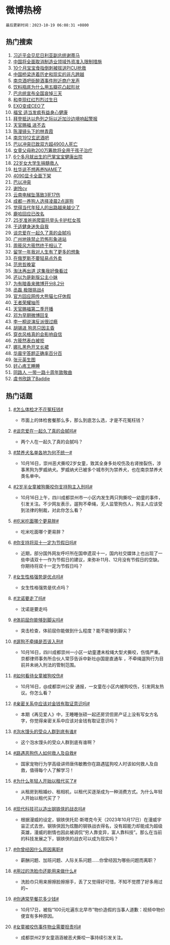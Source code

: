 # 微博热榜

`最后更新时间：2023-10-19 06:08:31 +0800`

## 热门搜索

1. [习近平会见尼日利亚副总统谢蒂马](https://m.weibo.cn/search?containerid=100103type%3D1%26t%3D10%26q%3D%23%E4%B9%A0%E8%BF%91%E5%B9%B3%E4%BC%9A%E8%A7%81%E5%B0%BC%E6%97%A5%E5%88%A9%E4%BA%9A%E5%89%AF%E6%80%BB%E7%BB%9F%E8%B0%A2%E8%92%82%E9%A9%AC%23&stream_entry_id=51&isnewpage=1&extparam=seat%3D1%26dgr%3D0%26stream_entry_id%3D51%26c_type%3D51%26q%3D%2523%25E4%25B9%25A0%25E8%25BF%2591%25E5%25B9%25B3%25E4%25BC%259A%25E8%25A7%2581%25E5%25B0%25BC%25E6%2597%25A5%25E5%2588%25A9%25E4%25BA%259A%25E5%2589%25AF%25E6%2580%25BB%25E7%25BB%259F%25E8%25B0%25A2%25E8%2592%2582%25E9%25A9%25AC%2523%26pos%3D0%26cate%3D10103%26filter_type%3Drealtimehot%26display_time%3D1697666910%26pre_seqid%3D1697666910359032679236)
1. [中国将全面取消制造业领域外资准入限制措施](https://m.weibo.cn/search?containerid=100103type%3D1%26t%3D10%26q%3D%23%E4%B8%AD%E5%9B%BD%E5%B0%86%E5%85%A8%E9%9D%A2%E5%8F%96%E6%B6%88%E5%88%B6%E9%80%A0%E4%B8%9A%E9%A2%86%E5%9F%9F%E5%A4%96%E8%B5%84%E5%87%86%E5%85%A5%E9%99%90%E5%88%B6%E6%8E%AA%E6%96%BD%23&stream_entry_id=31&isnewpage=1&extparam=seat%3D1%26filter_type%3Drealtimehot%26c_type%3D31%26stream_entry_id%3D31%26pos%3D0%26cate%3D5001%26lcate%3D5001%26realpos%3D1%26q%3D%2523%25E4%25B8%25AD%25E5%259B%25BD%25E5%25B0%2586%25E5%2585%25A8%25E9%259D%25A2%25E5%258F%2596%25E6%25B6%2588%25E5%2588%25B6%25E9%2580%25A0%25E4%25B8%259A%25E9%25A2%2586%25E5%259F%259F%25E5%25A4%2596%25E8%25B5%2584%25E5%2587%2586%25E5%2585%25A5%25E9%2599%2590%25E5%2588%25B6%25E6%258E%25AA%25E6%2596%25BD%2523%26flag%3D2%26dgr%3D0%26band_rank%3D1%26display_time%3D1697666910%26pre_seqid%3D1697666910359032679236)
1. [10个月宝宝食指倒刺被拔送PICU抢救](https://m.weibo.cn/search?containerid=100103type%3D1%26t%3D10%26q%3D%2310%E4%B8%AA%E6%9C%88%E5%AE%9D%E5%AE%9D%E9%A3%9F%E6%8C%87%E5%80%92%E5%88%BA%E8%A2%AB%E6%8B%94%E9%80%81PICU%E6%8A%A2%E6%95%91%23&stream_entry_id=31&isnewpage=1&extparam=seat%3D1%26filter_type%3Drealtimehot%26c_type%3D31%26stream_entry_id%3D31%26pos%3D1%26cate%3D5001%26lcate%3D5001%26realpos%3D2%26q%3D%252310%25E4%25B8%25AA%25E6%259C%2588%25E5%25AE%259D%25E5%25AE%259D%25E9%25A3%259F%25E6%258C%2587%25E5%2580%2592%25E5%2588%25BA%25E8%25A2%25AB%25E6%258B%2594%25E9%2580%2581PICU%25E6%258A%25A2%25E6%2595%2591%2523%26flag%3D1%26dgr%3D0%26band_rank%3D2%26display_time%3D1697666910%26pre_seqid%3D1697666910359032679236)
1. [中国桥梁连着历史和现实的非凡跨越](https://m.weibo.cn/search?containerid=100103type%3D1%26t%3D10%26q%3D%23%E4%B8%AD%E5%9B%BD%E6%A1%A5%E6%A2%81%E8%BF%9E%E7%9D%80%E5%8E%86%E5%8F%B2%E5%92%8C%E7%8E%B0%E5%AE%9E%E7%9A%84%E9%9D%9E%E5%87%A1%E8%B7%A8%E8%B6%8A%23&stream_entry_id=31&isnewpage=1&extparam=seat%3D1%26filter_type%3Drealtimehot%26c_type%3D31%26stream_entry_id%3D31%26pos%3D2%26cate%3D5001%26lcate%3D5001%26realpos%3D3%26q%3D%2523%25E4%25B8%25AD%25E5%259B%25BD%25E6%25A1%25A5%25E6%25A2%2581%25E8%25BF%259E%25E7%259D%2580%25E5%258E%2586%25E5%258F%25B2%25E5%2592%258C%25E7%258E%25B0%25E5%25AE%259E%25E7%259A%2584%25E9%259D%259E%25E5%2587%25A1%25E8%25B7%25A8%25E8%25B6%258A%2523%26flag%3D0%26dgr%3D0%26band_rank%3D3%26display_time%3D1697666910%26pre_seqid%3D1697666910359032679236)
1. [南京酒吧街醉酒事件附近商户发声](https://m.weibo.cn/search?containerid=100103type%3D1%26t%3D10%26q%3D%23%E5%8D%97%E4%BA%AC%E9%85%92%E5%90%A7%E8%A1%97%E9%86%89%E9%85%92%E4%BA%8B%E4%BB%B6%E9%99%84%E8%BF%91%E5%95%86%E6%88%B7%E5%8F%91%E5%A3%B0%23&stream_entry_id=31&isnewpage=1&extparam=seat%3D1%26filter_type%3Drealtimehot%26c_type%3D31%26stream_entry_id%3D31%26pos%3D3%26cate%3D5001%26lcate%3D5001%26realpos%3D4%26q%3D%2523%25E5%258D%2597%25E4%25BA%25AC%25E9%2585%2592%25E5%2590%25A7%25E8%25A1%2597%25E9%2586%2589%25E9%2585%2592%25E4%25BA%258B%25E4%25BB%25B6%25E9%2599%2584%25E8%25BF%2591%25E5%2595%2586%25E6%2588%25B7%25E5%258F%2591%25E5%25A3%25B0%2523%26flag%3D2%26dgr%3D0%26band_rank%3D4%26display_time%3D1697666910%26pre_seqid%3D1697666910359032679236)
1. [饮料瓶底为什么用五瓣花凸起形状](https://m.weibo.cn/search?containerid=100103type%3D1%26t%3D10%26q%3D%E9%A5%AE%E6%96%99%E7%93%B6%E5%BA%95%E4%B8%BA%E4%BB%80%E4%B9%88%E7%94%A8%E4%BA%94%E7%93%A3%E8%8A%B1%E5%87%B8%E8%B5%B7%E5%BD%A2%E7%8A%B6&stream_entry_id=31&isnewpage=1&extparam=seat%3D1%26filter_type%3Drealtimehot%26c_type%3D31%26stream_entry_id%3D31%26pos%3D4%26cate%3D5001%26lcate%3D5001%26realpos%3D5%26q%3D%25E9%25A5%25AE%25E6%2596%2599%25E7%2593%25B6%25E5%25BA%2595%25E4%25B8%25BA%25E4%25BB%2580%25E4%25B9%2588%25E7%2594%25A8%25E4%25BA%2594%25E7%2593%25A3%25E8%258A%25B1%25E5%2587%25B8%25E8%25B5%25B7%25E5%25BD%25A2%25E7%258A%25B6%26flag%3D0%26dgr%3D0%26band_rank%3D5%26display_time%3D1697666910%26pre_seqid%3D1697666910359032679236)
1. [巴总统宣布全国哀悼三天](https://m.weibo.cn/search?containerid=100103type%3D1%26t%3D10%26q%3D%23%E5%B7%B4%E6%80%BB%E7%BB%9F%E5%AE%A3%E5%B8%83%E5%85%A8%E5%9B%BD%E5%93%80%E6%82%BC%E4%B8%89%E5%A4%A9%23&stream_entry_id=31&isnewpage=1&extparam=seat%3D1%26filter_type%3Drealtimehot%26c_type%3D31%26stream_entry_id%3D31%26pos%3D5%26cate%3D5001%26lcate%3D5001%26realpos%3D6%26q%3D%2523%25E5%25B7%25B4%25E6%2580%25BB%25E7%25BB%259F%25E5%25AE%25A3%25E5%25B8%2583%25E5%2585%25A8%25E5%259B%25BD%25E5%2593%2580%25E6%2582%25BC%25E4%25B8%2589%25E5%25A4%25A9%2523%26flag%3D2%26dgr%3D0%26band_rank%3D6%26display_time%3D1697666910%26pre_seqid%3D1697666910359032679236)
1. [和李现红红烈烈过生日](https://m.weibo.cn/search?containerid=100103type%3D1%26t%3D10%26q%3D%23%E5%92%8C%E6%9D%8E%E7%8E%B0%E7%BA%A2%E7%BA%A2%E7%83%88%E7%83%88%E8%BF%87%E7%94%9F%E6%97%A5%23&stream_entry_id=31&isnewpage=1&extparam=seat%3D1%26band_rank%3D7%26c_type%3D31%26is_ad_pos%3D1%26filter_type%3Drealtimehot%26pos%3D6%26lcate%3D5001%26adid%3D208217%26topic_ad%3D1%26q%3D%2523%25E5%2592%258C%25E6%259D%258E%25E7%258E%25B0%25E7%25BA%25A2%25E7%25BA%25A2%25E7%2583%2588%25E7%2583%2588%25E8%25BF%2587%25E7%2594%259F%25E6%2597%25A5%2523%26cate%3D5001%26dgr%3D0%26stream_entry_id%3D31%26display_time%3D1697666910%26pre_seqid%3D1697666910359032679236)
1. [EXO变成CEO了](https://m.weibo.cn/search?containerid=100103type%3D1%26t%3D10%26q%3D%23EXO%E5%8F%98%E6%88%90CEO%E4%BA%86%23&stream_entry_id=31&isnewpage=1&extparam=seat%3D1%26filter_type%3Drealtimehot%26c_type%3D31%26stream_entry_id%3D31%26pos%3D7%26cate%3D5001%26lcate%3D5001%26realpos%3D7%26q%3D%2523EXO%25E5%258F%2598%25E6%2588%2590CEO%25E4%25BA%2586%2523%26flag%3D0%26dgr%3D0%26band_rank%3D7%26display_time%3D1697666910%26pre_seqid%3D1697666910359032679236)
1. [福宝 适当发疯有益身心健康](https://m.weibo.cn/search?containerid=100103type%3D1%26t%3D10%26q%3D%E7%A6%8F%E5%AE%9D+%E9%80%82%E5%BD%93%E5%8F%91%E7%96%AF%E6%9C%89%E7%9B%8A%E8%BA%AB%E5%BF%83%E5%81%A5%E5%BA%B7&stream_entry_id=31&isnewpage=1&extparam=seat%3D1%26filter_type%3Drealtimehot%26c_type%3D31%26stream_entry_id%3D31%26pos%3D8%26cate%3D5001%26lcate%3D5001%26realpos%3D8%26q%3D%25E7%25A6%258F%25E5%25AE%259D%2520%25E9%2580%2582%25E5%25BD%2593%25E5%258F%2591%25E7%2596%25AF%25E6%259C%2589%25E7%259B%258A%25E8%25BA%25AB%25E5%25BF%2583%25E5%2581%25A5%25E5%25BA%25B7%26flag%3D0%26dgr%3D0%26band_rank%3D8%26display_time%3D1697666910%26pre_seqid%3D1697666910359032679236)
1. [拜登抵达以色列之际以近加沙边境响起警报](https://m.weibo.cn/search?containerid=100103type%3D1%26t%3D10%26q%3D%23%E6%8B%9C%E7%99%BB%E6%8A%B5%E8%BE%BE%E4%BB%A5%E8%89%B2%E5%88%97%E4%B9%8B%E9%99%85%E4%BB%A5%E8%BF%91%E5%8A%A0%E6%B2%99%E8%BE%B9%E5%A2%83%E5%93%8D%E8%B5%B7%E8%AD%A6%E6%8A%A5%23&stream_entry_id=31&isnewpage=1&extparam=seat%3D1%26filter_type%3Drealtimehot%26c_type%3D31%26stream_entry_id%3D31%26pos%3D9%26cate%3D5001%26lcate%3D5001%26realpos%3D9%26q%3D%2523%25E6%258B%259C%25E7%2599%25BB%25E6%258A%25B5%25E8%25BE%25BE%25E4%25BB%25A5%25E8%2589%25B2%25E5%2588%2597%25E4%25B9%258B%25E9%2599%2585%25E4%25BB%25A5%25E8%25BF%2591%25E5%258A%25A0%25E6%25B2%2599%25E8%25BE%25B9%25E5%25A2%2583%25E5%2593%258D%25E8%25B5%25B7%25E8%25AD%25A6%25E6%258A%25A5%2523%26flag%3D0%26dgr%3D0%26band_rank%3D9%26display_time%3D1697666910%26pre_seqid%3D1697666910359032679236)
1. [天官赐福 进不去](https://m.weibo.cn/search?containerid=100103type%3D1%26t%3D10%26q%3D%E5%A4%A9%E5%AE%98%E8%B5%90%E7%A6%8F+%E8%BF%9B%E4%B8%8D%E5%8E%BB&stream_entry_id=31&isnewpage=1&extparam=seat%3D1%26filter_type%3Drealtimehot%26c_type%3D31%26stream_entry_id%3D31%26pos%3D10%26cate%3D5001%26lcate%3D5001%26realpos%3D10%26q%3D%25E5%25A4%25A9%25E5%25AE%2598%25E8%25B5%2590%25E7%25A6%258F%2520%25E8%25BF%259B%25E4%25B8%258D%25E5%258E%25BB%26flag%3D0%26dgr%3D0%26band_rank%3D10%26display_time%3D1697666910%26pre_seqid%3D1697666910359032679236)
1. [陈漫镜头下的林青霞](https://m.weibo.cn/search?containerid=100103type%3D1%26t%3D10%26q%3D%23%E9%99%88%E6%BC%AB%E9%95%9C%E5%A4%B4%E4%B8%8B%E7%9A%84%E6%9E%97%E9%9D%92%E9%9C%9E%23&stream_entry_id=31&isnewpage=1&extparam=seat%3D1%26filter_type%3Drealtimehot%26c_type%3D31%26stream_entry_id%3D31%26pos%3D11%26cate%3D5001%26lcate%3D5001%26realpos%3D11%26q%3D%2523%25E9%2599%2588%25E6%25BC%25AB%25E9%2595%259C%25E5%25A4%25B4%25E4%25B8%258B%25E7%259A%2584%25E6%259E%2597%25E9%259D%2592%25E9%259C%259E%2523%26flag%3D2%26dgr%3D0%26band_rank%3D11%26display_time%3D1697666910%26pre_seqid%3D1697666910359032679236)
1. [南京1912玄武酒吧](https://m.weibo.cn/search?containerid=100103type%3D1%26t%3D10%26q%3D%23%E5%8D%97%E4%BA%AC1912%E7%8E%84%E6%AD%A6%E9%85%92%E5%90%A7%23&stream_entry_id=31&isnewpage=1&extparam=seat%3D1%26filter_type%3Drealtimehot%26c_type%3D31%26stream_entry_id%3D31%26pos%3D12%26cate%3D5001%26lcate%3D5001%26realpos%3D12%26q%3D%2523%25E5%258D%2597%25E4%25BA%25AC1912%25E7%258E%2584%25E6%25AD%25A6%25E9%2585%2592%25E5%2590%25A7%2523%26flag%3D0%26dgr%3D0%26band_rank%3D12%26display_time%3D1697666910%26pre_seqid%3D1697666910359032679236)
1. [巴以冲突已致双方超4900人死亡](https://m.weibo.cn/search?containerid=100103type%3D1%26t%3D10%26q%3D%23%E5%B7%B4%E4%BB%A5%E5%86%B2%E7%AA%81%E5%B7%B2%E8%87%B4%E5%8F%8C%E6%96%B9%E8%B6%854900%E4%BA%BA%E6%AD%BB%E4%BA%A1%23&stream_entry_id=31&isnewpage=1&extparam=seat%3D1%26filter_type%3Drealtimehot%26c_type%3D31%26stream_entry_id%3D31%26pos%3D13%26cate%3D5001%26lcate%3D5001%26realpos%3D13%26q%3D%2523%25E5%25B7%25B4%25E4%25BB%25A5%25E5%2586%25B2%25E7%25AA%2581%25E5%25B7%25B2%25E8%2587%25B4%25E5%258F%258C%25E6%2596%25B9%25E8%25B6%25854900%25E4%25BA%25BA%25E6%25AD%25BB%25E4%25BA%25A1%2523%26flag%3D0%26dgr%3D0%26band_rank%3D13%26display_time%3D1697666910%26pre_seqid%3D1697666910359032679236)
1. [女童父母称200万筹款将全用于孩子治疗](https://m.weibo.cn/search?containerid=100103type%3D1%26t%3D10%26q%3D%23%E5%A5%B3%E7%AB%A5%E7%88%B6%E6%AF%8D%E7%A7%B0200%E4%B8%87%E7%AD%B9%E6%AC%BE%E5%B0%86%E5%85%A8%E7%94%A8%E4%BA%8E%E5%AD%A9%E5%AD%90%E6%B2%BB%E7%96%97%23&stream_entry_id=31&isnewpage=1&extparam=seat%3D1%26filter_type%3Drealtimehot%26c_type%3D31%26stream_entry_id%3D31%26pos%3D14%26cate%3D5001%26lcate%3D5001%26realpos%3D14%26q%3D%2523%25E5%25A5%25B3%25E7%25AB%25A5%25E7%2588%25B6%25E6%25AF%258D%25E7%25A7%25B0200%25E4%25B8%2587%25E7%25AD%25B9%25E6%25AC%25BE%25E5%25B0%2586%25E5%2585%25A8%25E7%2594%25A8%25E4%25BA%258E%25E5%25AD%25A9%25E5%25AD%2590%25E6%25B2%25BB%25E7%2596%2597%2523%26flag%3D0%26dgr%3D0%26band_rank%3D14%26display_time%3D1697666910%26pre_seqid%3D1697666910359032679236)
1. [6个多月就出生的巴掌宝宝健康出院](https://m.weibo.cn/search?containerid=100103type%3D1%26t%3D10%26q%3D%236%E4%B8%AA%E5%A4%9A%E6%9C%88%E5%B0%B1%E5%87%BA%E7%94%9F%E7%9A%84%E5%B7%B4%E6%8E%8C%E5%AE%9D%E5%AE%9D%E5%81%A5%E5%BA%B7%E5%87%BA%E9%99%A2%23&stream_entry_id=31&isnewpage=1&extparam=seat%3D1%26filter_type%3Drealtimehot%26c_type%3D31%26stream_entry_id%3D31%26pos%3D15%26cate%3D5001%26lcate%3D5001%26realpos%3D15%26q%3D%25236%25E4%25B8%25AA%25E5%25A4%259A%25E6%259C%2588%25E5%25B0%25B1%25E5%2587%25BA%25E7%2594%259F%25E7%259A%2584%25E5%25B7%25B4%25E6%258E%258C%25E5%25AE%259D%25E5%25AE%259D%25E5%2581%25A5%25E5%25BA%25B7%25E5%2587%25BA%25E9%2599%25A2%2523%26flag%3D32768%26dgr%3D0%26band_rank%3D15%26display_time%3D1697666910%26pre_seqid%3D1697666910359032679236)
1. [22岁女大学生捐髓救人](https://m.weibo.cn/search?containerid=100103type%3D1%26t%3D10%26q%3D%2322%E5%B2%81%E5%A5%B3%E5%A4%A7%E5%AD%A6%E7%94%9F%E6%8D%90%E9%AB%93%E6%95%91%E4%BA%BA%23&stream_entry_id=31&isnewpage=1&extparam=seat%3D1%26filter_type%3Drealtimehot%26c_type%3D31%26stream_entry_id%3D31%26pos%3D16%26cate%3D5001%26lcate%3D5001%26realpos%3D16%26q%3D%252322%25E5%25B2%2581%25E5%25A5%25B3%25E5%25A4%25A7%25E5%25AD%25A6%25E7%2594%259F%25E6%258D%2590%25E9%25AB%2593%25E6%2595%2591%25E4%25BA%25BA%2523%26flag%3D32768%26dgr%3D0%26band_rank%3D16%26display_time%3D1697666910%26pre_seqid%3D1697666910359032679236)
1. [杜华说不想再养NAME了](https://m.weibo.cn/search?containerid=100103type%3D1%26t%3D10%26q%3D%23%E6%9D%9C%E5%8D%8E%E8%AF%B4%E4%B8%8D%E6%83%B3%E5%86%8D%E5%85%BBNAME%E4%BA%86%23&stream_entry_id=31&isnewpage=1&extparam=seat%3D1%26filter_type%3Drealtimehot%26c_type%3D31%26stream_entry_id%3D31%26pos%3D17%26cate%3D5001%26lcate%3D5001%26realpos%3D17%26q%3D%2523%25E6%259D%259C%25E5%258D%258E%25E8%25AF%25B4%25E4%25B8%258D%25E6%2583%25B3%25E5%2586%258D%25E5%2585%25BBNAME%25E4%25BA%2586%2523%26flag%3D0%26dgr%3D0%26band_rank%3D17%26display_time%3D1697666910%26pre_seqid%3D1697666910359032679236)
1. [4090显卡全面下架](https://m.weibo.cn/search?containerid=100103type%3D1%26t%3D10%26q%3D%234090%E6%98%BE%E5%8D%A1%E5%85%A8%E9%9D%A2%E4%B8%8B%E6%9E%B6%23&stream_entry_id=31&isnewpage=1&extparam=seat%3D1%26filter_type%3Drealtimehot%26c_type%3D31%26stream_entry_id%3D31%26pos%3D18%26cate%3D5001%26lcate%3D5001%26realpos%3D18%26q%3D%25234090%25E6%2598%25BE%25E5%258D%25A1%25E5%2585%25A8%25E9%259D%25A2%25E4%25B8%258B%25E6%259E%25B6%2523%26flag%3D0%26dgr%3D0%26band_rank%3D18%26display_time%3D1697666910%26pre_seqid%3D1697666910359032679236)
1. [巴以冲突](https://m.weibo.cn/search?containerid=100103type%3D1%26t%3D10%26q%3D%23%E5%B7%B4%E4%BB%A5%E5%86%B2%E7%AA%81%23&stream_entry_id=31&isnewpage=1&extparam=seat%3D1%26filter_type%3Drealtimehot%26c_type%3D31%26stream_entry_id%3D31%26pos%3D19%26cate%3D5001%26lcate%3D5001%26realpos%3D19%26q%3D%2523%25E5%25B7%25B4%25E4%25BB%25A5%25E5%2586%25B2%25E7%25AA%2581%2523%26flag%3D0%26dgr%3D0%26band_rank%3D19%26display_time%3D1697666910%26pre_seqid%3D1697666910359032679236)
1. [谢怜cv](https://m.weibo.cn/search?containerid=100103type%3D1%26t%3D10%26q%3D%E8%B0%A2%E6%80%9Ccv&stream_entry_id=31&isnewpage=1&extparam=seat%3D1%26filter_type%3Drealtimehot%26c_type%3D31%26stream_entry_id%3D31%26pos%3D20%26cate%3D5001%26lcate%3D5001%26realpos%3D20%26q%3D%25E8%25B0%25A2%25E6%2580%259Ccv%26flag%3D0%26dgr%3D0%26band_rank%3D20%26display_time%3D1697666910%26pre_seqid%3D1697666910359032679236)
1. [云南电梯坠落致3死17伤](https://m.weibo.cn/search?containerid=100103type%3D1%26t%3D10%26q%3D%23%E4%BA%91%E5%8D%97%E7%94%B5%E6%A2%AF%E5%9D%A0%E8%90%BD%E8%87%B43%E6%AD%BB17%E4%BC%A4%23&stream_entry_id=31&isnewpage=1&extparam=seat%3D1%26filter_type%3Drealtimehot%26c_type%3D31%26stream_entry_id%3D31%26pos%3D21%26cate%3D5001%26lcate%3D5001%26realpos%3D21%26q%3D%2523%25E4%25BA%2591%25E5%258D%2597%25E7%2594%25B5%25E6%25A2%25AF%25E5%259D%25A0%25E8%2590%25BD%25E8%2587%25B43%25E6%25AD%25BB17%25E4%25BC%25A4%2523%26flag%3D2%26dgr%3D0%26band_rank%3D21%26display_time%3D1697666910%26pre_seqid%3D1697666910359032679236)
1. [成都一养狗人选择凌晨2点遛狗](https://m.weibo.cn/search?containerid=100103type%3D1%26t%3D10%26q%3D%23%E6%88%90%E9%83%BD%E4%B8%80%E5%85%BB%E7%8B%97%E4%BA%BA%E9%80%89%E6%8B%A9%E5%87%8C%E6%99%A82%E7%82%B9%E9%81%9B%E7%8B%97%23&stream_entry_id=31&isnewpage=1&extparam=seat%3D1%26filter_type%3Drealtimehot%26c_type%3D31%26stream_entry_id%3D31%26pos%3D22%26cate%3D5001%26lcate%3D5001%26realpos%3D22%26q%3D%2523%25E6%2588%2590%25E9%2583%25BD%25E4%25B8%2580%25E5%2585%25BB%25E7%258B%2597%25E4%25BA%25BA%25E9%2580%2589%25E6%258B%25A9%25E5%2587%258C%25E6%2599%25A82%25E7%2582%25B9%25E9%2581%259B%25E7%258B%2597%2523%26flag%3D0%26dgr%3D0%26band_rank%3D22%26display_time%3D1697666910%26pre_seqid%3D1697666910359032679236)
1. [觉得当代年轻人的出路越来越少了](https://m.weibo.cn/search?containerid=100103type%3D1%26t%3D10%26q%3D%E8%A7%89%E5%BE%97%E5%BD%93%E4%BB%A3%E5%B9%B4%E8%BD%BB%E4%BA%BA%E7%9A%84%E5%87%BA%E8%B7%AF%E8%B6%8A%E6%9D%A5%E8%B6%8A%E5%B0%91%E4%BA%86&stream_entry_id=31&isnewpage=1&extparam=seat%3D1%26filter_type%3Drealtimehot%26c_type%3D31%26stream_entry_id%3D31%26pos%3D23%26cate%3D5001%26lcate%3D5001%26realpos%3D23%26q%3D%25E8%25A7%2589%25E5%25BE%2597%25E5%25BD%2593%25E4%25BB%25A3%25E5%25B9%25B4%25E8%25BD%25BB%25E4%25BA%25BA%25E7%259A%2584%25E5%2587%25BA%25E8%25B7%25AF%25E8%25B6%258A%25E6%259D%25A5%25E8%25B6%258A%25E5%25B0%2591%25E4%25BA%2586%26flag%3D0%26dgr%3D0%26band_rank%3D23%26display_time%3D1697666910%26pre_seqid%3D1697666910359032679236)
1. [鹿哈回应已改名](https://m.weibo.cn/search?containerid=100103type%3D1%26t%3D10%26q%3D%23%E9%B9%BF%E5%93%88%E5%9B%9E%E5%BA%94%E5%B7%B2%E6%94%B9%E5%90%8D%23&stream_entry_id=31&isnewpage=1&extparam=seat%3D1%26filter_type%3Drealtimehot%26c_type%3D31%26stream_entry_id%3D31%26pos%3D24%26cate%3D5001%26lcate%3D5001%26realpos%3D24%26q%3D%2523%25E9%25B9%25BF%25E5%2593%2588%25E5%259B%259E%25E5%25BA%2594%25E5%25B7%25B2%25E6%2594%25B9%25E5%2590%258D%2523%26flag%3D0%26dgr%3D0%26band_rank%3D24%26display_time%3D1697666910%26pre_seqid%3D1697666910359032679236)
1. [25岁准爸爸爬窗托举头卡护栏女孩](https://m.weibo.cn/search?containerid=100103type%3D1%26t%3D10%26q%3D%2325%E5%B2%81%E5%87%86%E7%88%B8%E7%88%B8%E7%88%AC%E7%AA%97%E6%89%98%E4%B8%BE%E5%A4%B4%E5%8D%A1%E6%8A%A4%E6%A0%8F%E5%A5%B3%E5%AD%A9%23&stream_entry_id=31&isnewpage=1&extparam=seat%3D1%26filter_type%3Drealtimehot%26c_type%3D31%26stream_entry_id%3D31%26pos%3D25%26cate%3D5001%26lcate%3D5001%26realpos%3D25%26q%3D%252325%25E5%25B2%2581%25E5%2587%2586%25E7%2588%25B8%25E7%2588%25B8%25E7%2588%25AC%25E7%25AA%2597%25E6%2589%2598%25E4%25B8%25BE%25E5%25A4%25B4%25E5%258D%25A1%25E6%258A%25A4%25E6%25A0%258F%25E5%25A5%25B3%25E5%25AD%25A9%2523%26flag%3D32768%26dgr%3D0%26band_rank%3D25%26display_time%3D1697666910%26pre_seqid%3D1697666910359032679236)
1. [于适健身迷失自我](https://m.weibo.cn/search?containerid=100103type%3D1%26t%3D10%26q%3D%E4%BA%8E%E9%80%82%E5%81%A5%E8%BA%AB%E8%BF%B7%E5%A4%B1%E8%87%AA%E6%88%91&stream_entry_id=31&isnewpage=1&extparam=seat%3D1%26filter_type%3Drealtimehot%26c_type%3D31%26stream_entry_id%3D31%26pos%3D26%26cate%3D5001%26lcate%3D5001%26realpos%3D26%26q%3D%25E4%25BA%258E%25E9%2580%2582%25E5%2581%25A5%25E8%25BA%25AB%25E8%25BF%25B7%25E5%25A4%25B1%25E8%2587%25AA%25E6%2588%2591%26flag%3D0%26dgr%3D0%26band_rank%3D26%26display_time%3D1697666910%26pre_seqid%3D1697666910359032679236)
1. [谈恋爱在一起久了真的会腻吗](https://m.weibo.cn/search?containerid=100103type%3D1%26t%3D10%26q%3D%23%E8%B0%88%E6%81%8B%E7%88%B1%E5%9C%A8%E4%B8%80%E8%B5%B7%E4%B9%85%E4%BA%86%E7%9C%9F%E7%9A%84%E4%BC%9A%E8%85%BB%E5%90%97%23&stream_entry_id=31&isnewpage=1&extparam=seat%3D1%26filter_type%3Drealtimehot%26c_type%3D31%26stream_entry_id%3D31%26pos%3D27%26cate%3D5001%26lcate%3D5001%26realpos%3D27%26q%3D%2523%25E8%25B0%2588%25E6%2581%258B%25E7%2588%25B1%25E5%259C%25A8%25E4%25B8%2580%25E8%25B5%25B7%25E4%25B9%2585%25E4%25BA%2586%25E7%259C%259F%25E7%259A%2584%25E4%25BC%259A%25E8%2585%25BB%25E5%2590%2597%2523%26flag%3D0%26dgr%3D0%26band_rank%3D27%26display_time%3D1697666910%26pre_seqid%3D1697666910359032679236)
1. [广州地铁禁止恐怖形象进站](https://m.weibo.cn/search?containerid=100103type%3D1%26t%3D10%26q%3D%23%E5%B9%BF%E5%B7%9E%E5%9C%B0%E9%93%81%E7%A6%81%E6%AD%A2%E6%81%90%E6%80%96%E5%BD%A2%E8%B1%A1%E8%BF%9B%E7%AB%99%23&stream_entry_id=31&isnewpage=1&extparam=seat%3D1%26filter_type%3Drealtimehot%26c_type%3D31%26stream_entry_id%3D31%26pos%3D28%26cate%3D5001%26lcate%3D5001%26realpos%3D28%26q%3D%2523%25E5%25B9%25BF%25E5%25B7%259E%25E5%259C%25B0%25E9%2593%2581%25E7%25A6%2581%25E6%25AD%25A2%25E6%2581%2590%25E6%2580%2596%25E5%25BD%25A2%25E8%25B1%25A1%25E8%25BF%259B%25E7%25AB%2599%2523%26flag%3D0%26dgr%3D0%26band_rank%3D28%26display_time%3D1697666910%26pre_seqid%3D1697666910359032679236)
1. [周筱风方筱然终于相认了](https://m.weibo.cn/search?containerid=100103type%3D1%26t%3D10%26q%3D%23%E5%91%A8%E7%AD%B1%E9%A3%8E%E6%96%B9%E7%AD%B1%E7%84%B6%E7%BB%88%E4%BA%8E%E7%9B%B8%E8%AE%A4%E4%BA%86%23&stream_entry_id=31&isnewpage=1&extparam=seat%3D1%26filter_type%3Drealtimehot%26c_type%3D31%26stream_entry_id%3D31%26pos%3D29%26cate%3D5001%26lcate%3D5001%26realpos%3D29%26q%3D%2523%25E5%2591%25A8%25E7%25AD%25B1%25E9%25A3%258E%25E6%2596%25B9%25E7%25AD%25B1%25E7%2584%25B6%25E7%25BB%2588%25E4%25BA%258E%25E7%259B%25B8%25E8%25AE%25A4%25E4%25BA%2586%2523%26flag%3D0%26dgr%3D0%26band_rank%3D29%26display_time%3D1697666910%26pre_seqid%3D1697666910359032679236)
1. [留学一年我对人生有了更多的想象](https://m.weibo.cn/search?containerid=100103type%3D1%26t%3D10%26q%3D%E7%95%99%E5%AD%A6%E4%B8%80%E5%B9%B4%E6%88%91%E5%AF%B9%E4%BA%BA%E7%94%9F%E6%9C%89%E4%BA%86%E6%9B%B4%E5%A4%9A%E7%9A%84%E6%83%B3%E8%B1%A1&stream_entry_id=31&isnewpage=1&extparam=seat%3D1%26filter_type%3Drealtimehot%26c_type%3D31%26stream_entry_id%3D31%26pos%3D30%26cate%3D5001%26lcate%3D5001%26realpos%3D30%26q%3D%25E7%2595%2599%25E5%25AD%25A6%25E4%25B8%2580%25E5%25B9%25B4%25E6%2588%2591%25E5%25AF%25B9%25E4%25BA%25BA%25E7%2594%259F%25E6%259C%2589%25E4%25BA%2586%25E6%259B%25B4%25E5%25A4%259A%25E7%259A%2584%25E6%2583%25B3%25E8%25B1%25A1%26flag%3D0%26dgr%3D0%26band_rank%3D30%26display_time%3D1697666910%26pre_seqid%3D1697666910359032679236)
1. [在俄罗斯不要轻易点外卖](https://m.weibo.cn/search?containerid=100103type%3D1%26t%3D10%26q%3D%23%E5%9C%A8%E4%BF%84%E7%BD%97%E6%96%AF%E4%B8%8D%E8%A6%81%E8%BD%BB%E6%98%93%E7%82%B9%E5%A4%96%E5%8D%96%23&stream_entry_id=31&isnewpage=1&extparam=seat%3D1%26filter_type%3Drealtimehot%26c_type%3D31%26stream_entry_id%3D31%26pos%3D31%26cate%3D5001%26lcate%3D5001%26realpos%3D31%26q%3D%2523%25E5%259C%25A8%25E4%25BF%2584%25E7%25BD%2597%25E6%2596%25AF%25E4%25B8%258D%25E8%25A6%2581%25E8%25BD%25BB%25E6%2598%2593%25E7%2582%25B9%25E5%25A4%2596%25E5%258D%2596%2523%26flag%3D0%26dgr%3D0%26band_rank%3D31%26display_time%3D1697666910%26pre_seqid%3D1697666910359032679236)
1. [范思哲晚宴](https://m.weibo.cn/search?containerid=100103type%3D1%26t%3D10%26q%3D%E8%8C%83%E6%80%9D%E5%93%B2%E6%99%9A%E5%AE%B4&stream_entry_id=31&isnewpage=1&extparam=seat%3D1%26filter_type%3Drealtimehot%26c_type%3D31%26stream_entry_id%3D31%26pos%3D32%26cate%3D5001%26lcate%3D5001%26realpos%3D32%26q%3D%25E8%258C%2583%25E6%2580%259D%25E5%2593%25B2%25E6%2599%259A%25E5%25AE%25B4%26flag%3D0%26dgr%3D0%26band_rank%3D32%26display_time%3D1697666910%26pre_seqid%3D1697666910359032679236)
1. [淘汰再出道 这集我好像看过](https://m.weibo.cn/search?containerid=100103type%3D1%26t%3D10%26q%3D%E6%B7%98%E6%B1%B0%E5%86%8D%E5%87%BA%E9%81%93+%E8%BF%99%E9%9B%86%E6%88%91%E5%A5%BD%E5%83%8F%E7%9C%8B%E8%BF%87&stream_entry_id=31&isnewpage=1&extparam=seat%3D1%26filter_type%3Drealtimehot%26c_type%3D31%26stream_entry_id%3D31%26pos%3D33%26cate%3D5001%26lcate%3D5001%26realpos%3D33%26q%3D%25E6%25B7%2598%25E6%25B1%25B0%25E5%2586%258D%25E5%2587%25BA%25E9%2581%2593%2520%25E8%25BF%2599%25E9%259B%2586%25E6%2588%2591%25E5%25A5%25BD%25E5%2583%258F%25E7%259C%258B%25E8%25BF%2587%26flag%3D1%26dgr%3D0%26band_rank%3D33%26display_time%3D1697666910%26pre_seqid%3D1697666910359032679236)
1. [还以为是新版公主小妹](https://m.weibo.cn/search?containerid=100103type%3D1%26t%3D10%26q%3D%E8%BF%98%E4%BB%A5%E4%B8%BA%E6%98%AF%E6%96%B0%E7%89%88%E5%85%AC%E4%B8%BB%E5%B0%8F%E5%A6%B9&stream_entry_id=31&isnewpage=1&extparam=seat%3D1%26filter_type%3Drealtimehot%26c_type%3D31%26stream_entry_id%3D31%26pos%3D34%26cate%3D5001%26lcate%3D5001%26realpos%3D34%26q%3D%25E8%25BF%2598%25E4%25BB%25A5%25E4%25B8%25BA%25E6%2598%25AF%25E6%2596%25B0%25E7%2589%2588%25E5%2585%25AC%25E4%25B8%25BB%25E5%25B0%258F%25E5%25A6%25B9%26flag%3D0%26dgr%3D0%26band_rank%3D34%26display_time%3D1697666910%26pre_seqid%3D1697666910359032679236)
1. [为有暗香来微博开分8.2分](https://m.weibo.cn/search?containerid=100103type%3D1%26t%3D10%26q%3D%23%E4%B8%BA%E6%9C%89%E6%9A%97%E9%A6%99%E6%9D%A5%E5%BE%AE%E5%8D%9A%E5%BC%80%E5%88%868.2%E5%88%86%23&stream_entry_id=31&isnewpage=1&extparam=seat%3D1%26filter_type%3Drealtimehot%26c_type%3D31%26stream_entry_id%3D31%26pos%3D35%26cate%3D5001%26lcate%3D5001%26realpos%3D35%26q%3D%2523%25E4%25B8%25BA%25E6%259C%2589%25E6%259A%2597%25E9%25A6%2599%25E6%259D%25A5%25E5%25BE%25AE%25E5%258D%259A%25E5%25BC%2580%25E5%2588%25868.2%25E5%2588%2586%2523%26flag%3D0%26dgr%3D0%26band_rank%3D35%26display_time%3D1697666910%26pre_seqid%3D1697666910359032679236)
1. [丞磊 极限挑战4](https://m.weibo.cn/search?containerid=100103type%3D1%26t%3D10%26q%3D%E4%B8%9E%E7%A3%8A+%E6%9E%81%E9%99%90%E6%8C%91%E6%88%984&stream_entry_id=31&isnewpage=1&extparam=seat%3D1%26filter_type%3Drealtimehot%26c_type%3D31%26stream_entry_id%3D31%26pos%3D36%26cate%3D5001%26lcate%3D5001%26realpos%3D36%26q%3D%25E4%25B8%259E%25E7%25A3%258A%2520%25E6%259E%2581%25E9%2599%2590%25E6%258C%2591%25E6%2588%25984%26flag%3D0%26dgr%3D0%26band_rank%3D36%26display_time%3D1697666910%26pre_seqid%3D1697666910359032679236)
1. [官方回应网传大熊猫七仔休假](https://m.weibo.cn/search?containerid=100103type%3D1%26t%3D10%26q%3D%23%E5%AE%98%E6%96%B9%E5%9B%9E%E5%BA%94%E7%BD%91%E4%BC%A0%E5%A4%A7%E7%86%8A%E7%8C%AB%E4%B8%83%E4%BB%94%E4%BC%91%E5%81%87%23&stream_entry_id=31&isnewpage=1&extparam=seat%3D1%26filter_type%3Drealtimehot%26c_type%3D31%26stream_entry_id%3D31%26pos%3D37%26cate%3D5001%26lcate%3D5001%26realpos%3D37%26q%3D%2523%25E5%25AE%2598%25E6%2596%25B9%25E5%259B%259E%25E5%25BA%2594%25E7%25BD%2591%25E4%25BC%25A0%25E5%25A4%25A7%25E7%2586%258A%25E7%258C%25AB%25E4%25B8%2583%25E4%25BB%2594%25E4%25BC%2591%25E5%2581%2587%2523%26flag%3D32768%26dgr%3D0%26band_rank%3D37%26display_time%3D1697666910%26pre_seqid%3D1697666910359032679236)
1. [王者荣耀抽签](https://m.weibo.cn/search?containerid=100103type%3D1%26t%3D10%26q%3D%23%E7%8E%8B%E8%80%85%E8%8D%A3%E8%80%80%E6%8A%BD%E7%AD%BE%23&stream_entry_id=31&isnewpage=1&extparam=seat%3D1%26filter_type%3Drealtimehot%26c_type%3D31%26stream_entry_id%3D31%26pos%3D38%26cate%3D5001%26lcate%3D5001%26realpos%3D38%26q%3D%2523%25E7%258E%258B%25E8%2580%2585%25E8%258D%25A3%25E8%2580%2580%25E6%258A%25BD%25E7%25AD%25BE%2523%26flag%3D0%26dgr%3D0%26band_rank%3D38%26display_time%3D1697666910%26pre_seqid%3D1697666910359032679236)
1. [天官赐福第二季开播](https://m.weibo.cn/search?containerid=100103type%3D1%26t%3D10%26q%3D%E5%A4%A9%E5%AE%98%E8%B5%90%E7%A6%8F%E7%AC%AC%E4%BA%8C%E5%AD%A3%E5%BC%80%E6%92%AD&stream_entry_id=31&isnewpage=1&extparam=seat%3D1%26filter_type%3Drealtimehot%26c_type%3D31%26stream_entry_id%3D31%26pos%3D39%26cate%3D5001%26lcate%3D5001%26realpos%3D39%26q%3D%25E5%25A4%25A9%25E5%25AE%2598%25E8%25B5%2590%25E7%25A6%258F%25E7%25AC%25AC%25E4%25BA%258C%25E5%25AD%25A3%25E5%25BC%2580%25E6%2592%25AD%26flag%3D0%26dgr%3D0%26band_rank%3D39%26display_time%3D1697666910%26pre_seqid%3D1697666910359032679236)
1. [邓为早期微博回复](https://m.weibo.cn/search?containerid=100103type%3D1%26t%3D10%26q%3D%23%E9%82%93%E4%B8%BA%E6%97%A9%E6%9C%9F%E5%BE%AE%E5%8D%9A%E5%9B%9E%E5%A4%8D%23&stream_entry_id=31&isnewpage=1&extparam=seat%3D1%26filter_type%3Drealtimehot%26c_type%3D31%26stream_entry_id%3D31%26pos%3D40%26cate%3D5001%26lcate%3D5001%26realpos%3D40%26q%3D%2523%25E9%2582%2593%25E4%25B8%25BA%25E6%2597%25A9%25E6%259C%259F%25E5%25BE%25AE%25E5%258D%259A%25E5%259B%259E%25E5%25A4%258D%2523%26flag%3D0%26dgr%3D0%26band_rank%3D40%26display_time%3D1697666910%26pre_seqid%3D1697666910359032679236)
1. [李一桐说演反派很过瘾](https://m.weibo.cn/search?containerid=100103type%3D1%26t%3D10%26q%3D%23%E6%9D%8E%E4%B8%80%E6%A1%90%E8%AF%B4%E6%BC%94%E5%8F%8D%E6%B4%BE%E5%BE%88%E8%BF%87%E7%98%BE%23&stream_entry_id=31&isnewpage=1&extparam=seat%3D1%26filter_type%3Drealtimehot%26c_type%3D31%26stream_entry_id%3D31%26pos%3D41%26cate%3D5001%26lcate%3D5001%26realpos%3D41%26q%3D%2523%25E6%259D%258E%25E4%25B8%2580%25E6%25A1%2590%25E8%25AF%25B4%25E6%25BC%2594%25E5%258F%258D%25E6%25B4%25BE%25E5%25BE%2588%25E8%25BF%2587%25E7%2598%25BE%2523%26flag%3D0%26dgr%3D0%26band_rank%3D41%26display_time%3D1697666910%26pre_seqid%3D1697666910359032679236)
1. [胡锡进 狗恶只因主昏](https://m.weibo.cn/search?containerid=100103type%3D1%26t%3D10%26q%3D%E8%83%A1%E9%94%A1%E8%BF%9B+%E7%8B%97%E6%81%B6%E5%8F%AA%E5%9B%A0%E4%B8%BB%E6%98%8F&stream_entry_id=31&isnewpage=1&extparam=seat%3D1%26filter_type%3Drealtimehot%26c_type%3D31%26stream_entry_id%3D31%26pos%3D42%26cate%3D5001%26lcate%3D5001%26realpos%3D42%26q%3D%25E8%2583%25A1%25E9%2594%25A1%25E8%25BF%259B%2520%25E7%258B%2597%25E6%2581%25B6%25E5%258F%25AA%25E5%259B%25A0%25E4%25B8%25BB%25E6%2598%258F%26flag%3D0%26dgr%3D0%26band_rank%3D42%26display_time%3D1697666910%26pre_seqid%3D1697666910359032679236)
1. [穿衣风格真的会影响自信](https://m.weibo.cn/search?containerid=100103type%3D1%26t%3D10%26q%3D%23%E7%A9%BF%E8%A1%A3%E9%A3%8E%E6%A0%BC%E7%9C%9F%E7%9A%84%E4%BC%9A%E5%BD%B1%E5%93%8D%E8%87%AA%E4%BF%A1%23&stream_entry_id=31&isnewpage=1&extparam=seat%3D1%26filter_type%3Drealtimehot%26c_type%3D31%26stream_entry_id%3D31%26pos%3D43%26cate%3D5001%26lcate%3D5001%26realpos%3D43%26q%3D%2523%25E7%25A9%25BF%25E8%25A1%25A3%25E9%25A3%258E%25E6%25A0%25BC%25E7%259C%259F%25E7%259A%2584%25E4%25BC%259A%25E5%25BD%25B1%25E5%2593%258D%25E8%2587%25AA%25E4%25BF%25A1%2523%26flag%3D0%26dgr%3D0%26band_rank%3D43%26display_time%3D1697666910%26pre_seqid%3D1697666910359032679236)
1. [方筱然表白被拒](https://m.weibo.cn/search?containerid=100103type%3D1%26t%3D10%26q%3D%23%E6%96%B9%E7%AD%B1%E7%84%B6%E8%A1%A8%E7%99%BD%E8%A2%AB%E6%8B%92%23&stream_entry_id=31&isnewpage=1&extparam=seat%3D1%26filter_type%3Drealtimehot%26c_type%3D31%26stream_entry_id%3D31%26pos%3D44%26cate%3D5001%26lcate%3D5001%26realpos%3D44%26q%3D%2523%25E6%2596%25B9%25E7%25AD%25B1%25E7%2584%25B6%25E8%25A1%25A8%25E7%2599%25BD%25E8%25A2%25AB%25E6%258B%2592%2523%26flag%3D1%26dgr%3D0%26band_rank%3D44%26display_time%3D1697666910%26pre_seqid%3D1697666910359032679236)
1. [娜扎黑色开叉长裙](https://m.weibo.cn/search?containerid=100103type%3D1%26t%3D10%26q%3D%23%E5%A8%9C%E6%89%8E%E9%BB%91%E8%89%B2%E5%BC%80%E5%8F%89%E9%95%BF%E8%A3%99%23&stream_entry_id=31&isnewpage=1&extparam=seat%3D1%26filter_type%3Drealtimehot%26c_type%3D31%26stream_entry_id%3D31%26pos%3D45%26cate%3D5001%26lcate%3D5001%26realpos%3D45%26q%3D%2523%25E5%25A8%259C%25E6%2589%258E%25E9%25BB%2591%25E8%2589%25B2%25E5%25BC%2580%25E5%258F%2589%25E9%2595%25BF%25E8%25A3%2599%2523%26flag%3D0%26dgr%3D0%26band_rank%3D45%26display_time%3D1697666910%26pre_seqid%3D1697666910359032679236)
1. [华晨宇答题正确率百分百](https://m.weibo.cn/search?containerid=100103type%3D1%26t%3D10%26q%3D%23%E5%8D%8E%E6%99%A8%E5%AE%87%E7%AD%94%E9%A2%98%E6%AD%A3%E7%A1%AE%E7%8E%87%E7%99%BE%E5%88%86%E7%99%BE%23&stream_entry_id=31&isnewpage=1&extparam=seat%3D1%26filter_type%3Drealtimehot%26c_type%3D31%26stream_entry_id%3D31%26pos%3D46%26cate%3D5001%26lcate%3D5001%26realpos%3D46%26q%3D%2523%25E5%258D%258E%25E6%2599%25A8%25E5%25AE%2587%25E7%25AD%2594%25E9%25A2%2598%25E6%25AD%25A3%25E7%25A1%25AE%25E7%258E%2587%25E7%2599%25BE%25E5%2588%2586%25E7%2599%25BE%2523%26flag%3D0%26dgr%3D0%26band_rank%3D46%26display_time%3D1697666910%26pre_seqid%3D1697666910359032679236)
1. [张元英生图](https://m.weibo.cn/search?containerid=100103type%3D1%26t%3D10%26q%3D%E5%BC%A0%E5%85%83%E8%8B%B1%E7%94%9F%E5%9B%BE&stream_entry_id=31&isnewpage=1&extparam=seat%3D1%26filter_type%3Drealtimehot%26c_type%3D31%26stream_entry_id%3D31%26pos%3D47%26cate%3D5001%26lcate%3D5001%26realpos%3D47%26q%3D%25E5%25BC%25A0%25E5%2585%2583%25E8%258B%25B1%25E7%2594%259F%25E5%259B%25BE%26flag%3D0%26dgr%3D0%26band_rank%3D47%26display_time%3D1697666910%26pre_seqid%3D1697666910359032679236)
1. [好心疼王睡睡](https://m.weibo.cn/search?containerid=100103type%3D1%26t%3D10%26q%3D%23%E5%A5%BD%E5%BF%83%E7%96%BC%E7%8E%8B%E7%9D%A1%E7%9D%A1%23&stream_entry_id=31&isnewpage=1&extparam=seat%3D1%26filter_type%3Drealtimehot%26c_type%3D31%26stream_entry_id%3D31%26pos%3D48%26cate%3D5001%26lcate%3D5001%26realpos%3D48%26q%3D%2523%25E5%25A5%25BD%25E5%25BF%2583%25E7%2596%25BC%25E7%258E%258B%25E7%259D%25A1%25E7%259D%25A1%2523%26flag%3D0%26dgr%3D0%26band_rank%3D48%26display_time%3D1697666910%26pre_seqid%3D1697666910359032679236)
1. [同路人 一带一路十周年致敬曲](https://m.weibo.cn/search?containerid=100103type%3D1%26t%3D10%26q%3D%E5%90%8C%E8%B7%AF%E4%BA%BA+%E4%B8%80%E5%B8%A6%E4%B8%80%E8%B7%AF%E5%8D%81%E5%91%A8%E5%B9%B4%E8%87%B4%E6%95%AC%E6%9B%B2&stream_entry_id=31&isnewpage=1&extparam=seat%3D1%26filter_type%3Drealtimehot%26c_type%3D31%26stream_entry_id%3D31%26pos%3D49%26cate%3D5001%26lcate%3D5001%26realpos%3D49%26q%3D%25E5%2590%258C%25E8%25B7%25AF%25E4%25BA%25BA%2520%25E4%25B8%2580%25E5%25B8%25A6%25E4%25B8%2580%25E8%25B7%25AF%25E5%258D%2581%25E5%2591%25A8%25E5%25B9%25B4%25E8%2587%25B4%25E6%2595%25AC%25E6%259B%25B2%26flag%3D1%26dgr%3D0%26band_rank%3D49%26display_time%3D1697666910%26pre_seqid%3D1697666910359032679236)
1. [虞书欣跳了Baddie](https://m.weibo.cn/search?containerid=100103type%3D1%26t%3D10%26q%3D%23%E8%99%9E%E4%B9%A6%E6%AC%A3%E8%B7%B3%E4%BA%86Baddie%23&stream_entry_id=31&isnewpage=1&extparam=seat%3D1%26filter_type%3Drealtimehot%26c_type%3D31%26stream_entry_id%3D31%26pos%3D50%26cate%3D5001%26lcate%3D5001%26realpos%3D50%26q%3D%2523%25E8%2599%259E%25E4%25B9%25A6%25E6%25AC%25A3%25E8%25B7%25B3%25E4%25BA%2586Baddie%2523%26flag%3D0%26dgr%3D0%26band_rank%3D50%26display_time%3D1697666910%26pre_seqid%3D1697666910359032679236)

## 热门话题

1. [#怎么体检才不花冤枉钱#](https://m.weibo.cn/search?containerid=231522type%3D1%26t%3D10%26q%3D%23%E6%80%8E%E4%B9%88%E4%BD%93%E6%A3%80%E6%89%8D%E4%B8%8D%E8%8A%B1%E5%86%A4%E6%9E%89%E9%92%B1%23&stream_entry_id=128&isnewpage=1&extparam=seat%3D1%26lcate%3D5004%26dgr%3D0%26c_type%3D128%26unitid%3D1697595772726%26pos%3D1-0-0%26cate%3D5004%26display_time%3D1697666911%26pre_seqid%3D1697666911461918429122)
    - 市面上的体检套餐那么多，那么到底怎么选，才是不花冤枉钱？

1. [#谈恋爱在一起久了真的会腻吗#](https://m.weibo.cn/search?containerid=231522type%3D1%26t%3D10%26q%3D%23%E8%B0%88%E6%81%8B%E7%88%B1%E5%9C%A8%E4%B8%80%E8%B5%B7%E4%B9%85%E4%BA%86%E7%9C%9F%E7%9A%84%E4%BC%9A%E8%85%BB%E5%90%97%23&stream_entry_id=128&isnewpage=1&extparam=seat%3D1%26lcate%3D5004%26dgr%3D0%26c_type%3D128%26unitid%3D1697638095915%26pos%3D1-0-1%26cate%3D5004%26display_time%3D1697666911%26pre_seqid%3D1697666911461918429122)
    - 两个人在一起久了真的会腻吗？

1. [#禁养犬名单各地为何不统一#](https://m.weibo.cn/search?containerid=231522type%3D1%26t%3D10%26q%3D%23%E7%A6%81%E5%85%BB%E7%8A%AC%E5%90%8D%E5%8D%95%E5%90%84%E5%9C%B0%E4%B8%BA%E4%BD%95%E4%B8%8D%E7%BB%9F%E4%B8%80%23&stream_entry_id=128&isnewpage=1&extparam=seat%3D1%26lcate%3D5004%26dgr%3D0%26c_type%3D128%26unitid%3D1697538753777%26pos%3D1-0-2%26cate%3D5004%26display_time%3D1697666911%26pre_seqid%3D1697666911461918429122)
    - 10月16日，崇州恶犬撕咬2岁女童，致其全身多处咬伤及右肾挫裂伤，涉事黑狗为罗威纳犬。罗威纳犬已被多个城市列为禁养犬，也在南京禁养犬类名单中。

1. [#2岁半女童被狗撕咬你支持狗主入刑吗#](https://m.weibo.cn/search?containerid=231522type%3D1%26t%3D10%26q%3D%232%E5%B2%81%E5%8D%8A%E5%A5%B3%E7%AB%A5%E8%A2%AB%E7%8B%97%E6%92%95%E5%92%AC%E4%BD%A0%E6%94%AF%E6%8C%81%E7%8B%97%E4%B8%BB%E5%85%A5%E5%88%91%E5%90%97%23&stream_entry_id=128&isnewpage=1&extparam=seat%3D1%26lcate%3D5004%26dgr%3D0%26c_type%3D128%26unitid%3D1697498248645%26pos%3D1-0-3%26cate%3D5004%26display_time%3D1697666911%26pre_seqid%3D1697666911461918429122)
    - 10月16日上午，四川成都崇州市一小区内发生两只狗撕咬一幼童的事件，引发关注。不少网友表示，遛狗不牵绳，无人监管狗伤人，狗主人应该受到法律的制裁，对此你怎么看？  ​

1. [#吃米吃面哪个更易胖#](https://m.weibo.cn/search?containerid=231522type%3D1%26t%3D10%26q%3D%23%E5%90%83%E7%B1%B3%E5%90%83%E9%9D%A2%E5%93%AA%E4%B8%AA%E6%9B%B4%E6%98%93%E8%83%96%23&stream_entry_id=128&isnewpage=1&extparam=seat%3D1%26lcate%3D5004%26dgr%3D0%26c_type%3D128%26unitid%3D1697631469859%26pos%3D1-0-4%26cate%3D5004%26display_time%3D1697666911%26pre_seqid%3D1697666911461918429122)
    - 吃米吃面哪个更易胖？

1. [#你支持将双十一定为节假日吗#](https://m.weibo.cn/search?containerid=231522type%3D1%26t%3D10%26q%3D%23%E4%BD%A0%E6%94%AF%E6%8C%81%E5%B0%86%E5%8F%8C%E5%8D%81%E4%B8%80%E5%AE%9A%E4%B8%BA%E8%8A%82%E5%81%87%E6%97%A5%E5%90%97%23&stream_entry_id=128&isnewpage=1&extparam=seat%3D1%26lcate%3D5004%26dgr%3D0%26c_type%3D128%26unitid%3D1697541758021%26pos%3D1-0-5%26cate%3D5004%26display_time%3D1697666911%26pre_seqid%3D1697666911461918429122)
    - 近期，部分国外网友呼吁所在国申遗双十一，国内社交媒体上也出现了一些申请双十一作为节假日的建议，来弥补11月、12月没有节假日的空缺。你期待将双十一定为节假日吗？

1. [#女生性格强势是优点吗#](https://m.weibo.cn/search?containerid=231522type%3D1%26t%3D10%26q%3D%23%E5%A5%B3%E7%94%9F%E6%80%A7%E6%A0%BC%E5%BC%BA%E5%8A%BF%E6%98%AF%E4%BC%98%E7%82%B9%E5%90%97%23&stream_entry_id=128&isnewpage=1&extparam=seat%3D1%26lcate%3D5004%26dgr%3D0%26c_type%3D128%26unitid%3D1697599943350%26pos%3D1-0-6%26cate%3D5004%26display_time%3D1697666911%26pre_seqid%3D1697666911461918429122)
    - 女生性格强势是优点吗？

1. [#沈诺要走了吗#](https://m.weibo.cn/search?containerid=231522type%3D1%26t%3D10%26q%3D%23%E6%B2%88%E8%AF%BA%E8%A6%81%E8%B5%B0%E4%BA%86%E5%90%97%23&stream_entry_id=128&isnewpage=1&extparam=seat%3D1%26lcate%3D5004%26dgr%3D0%26c_type%3D128%26unitid%3D1697622181760%26pos%3D1-0-7%26cate%3D5004%26display_time%3D1697666911%26pre_seqid%3D1697666911461918429122)
    - 沈诺是要走吗

1. [#体前屈你能够到脚尖吗#](https://m.weibo.cn/search?containerid=231522type%3D1%26t%3D10%26q%3D%23%E4%BD%93%E5%89%8D%E5%B1%88%E4%BD%A0%E8%83%BD%E5%A4%9F%E5%88%B0%E8%84%9A%E5%B0%96%E5%90%97%23&stream_entry_id=128&isnewpage=1&extparam=seat%3D1%26lcate%3D5004%26dgr%3D0%26c_type%3D128%26unitid%3D1697612865410%26pos%3D1-0-8%26cate%3D5004%26display_time%3D1697666911%26pre_seqid%3D1697666911461918429122)
    - 突击检查，体前屈你能做到什么程度？能不能够到脚尖？

1. [#遛狗不牵绳是否该入刑#](https://m.weibo.cn/search?containerid=231522type%3D1%26t%3D10%26q%3D%23%E9%81%9B%E7%8B%97%E4%B8%8D%E7%89%B5%E7%BB%B3%E6%98%AF%E5%90%A6%E8%AF%A5%E5%85%A5%E5%88%91%23&stream_entry_id=128&isnewpage=1&extparam=seat%3D1%26lcate%3D5004%26dgr%3D0%26c_type%3D128%26unitid%3D1697499747515%26pos%3D1-0-9%26cate%3D5004%26display_time%3D1697666911%26pre_seqid%3D1697666911461918429122)
    - 10月16日，四川成都崇州一小区一幼童遭未栓绳大型犬撕咬，伤情严重。京都律师事务所合伙人常莎告诉中新社@国是直通车 ，不牵绳遛狗行为目前并未纳入刑法的管制范围。

1. [#如何看待女童被狗咬伤#](https://m.weibo.cn/search?containerid=231522type%3D1%26t%3D10%26q%3D%23%E5%A6%82%E4%BD%95%E7%9C%8B%E5%BE%85%E5%A5%B3%E7%AB%A5%E8%A2%AB%E7%8B%97%E5%92%AC%E4%BC%A4%23&stream_entry_id=128&isnewpage=1&extparam=seat%3D1%26lcate%3D5004%26dgr%3D0%26c_type%3D128%26unitid%3D1697532451255%26pos%3D1-0-10%26cate%3D5004%26display_time%3D1697666911%26pre_seqid%3D1697666911461918429122)
    - 10月16日，@成都崇州公安 通报，一女童在小区内被狗咬伤，引发网友热议。你怎么看？

1. [#亲密关系中应该对金钱有取证意识吗#](https://m.weibo.cn/search?containerid=231522type%3D1%26t%3D10%26q%3D%23%E4%BA%B2%E5%AF%86%E5%85%B3%E7%B3%BB%E4%B8%AD%E5%BA%94%E8%AF%A5%E5%AF%B9%E9%87%91%E9%92%B1%E6%9C%89%E5%8F%96%E8%AF%81%E6%84%8F%E8%AF%86%E5%90%97%23&stream_entry_id=128&isnewpage=1&extparam=seat%3D1%26lcate%3D5004%26dgr%3D0%26c_type%3D128%26unitid%3D1697614052935%26pos%3D1-0-11%26cate%3D5004%26display_time%3D1697666911%26pre_seqid%3D1697666911461918429122)
    - 本期《再见爱人》中，王睡睡张硕一起还房贷但房产证上没有写女方名字，你觉得亲密关系中应该对金钱有取证意识吗？

1. [#泡水馒头的受众人群到底有谁#](https://m.weibo.cn/search?containerid=231522type%3D1%26t%3D10%26q%3D%23%E6%B3%A1%E6%B0%B4%E9%A6%92%E5%A4%B4%E7%9A%84%E5%8F%97%E4%BC%97%E4%BA%BA%E7%BE%A4%E5%88%B0%E5%BA%95%E6%9C%89%E8%B0%81%23&stream_entry_id=128&isnewpage=1&extparam=seat%3D1%26lcate%3D5004%26dgr%3D0%26c_type%3D128%26unitid%3D1697614657510%26pos%3D1-0-12%26cate%3D5004%26display_time%3D1697666911%26pre_seqid%3D1697666911461918429122)
    - 这个泡水馒头的受众人群到底有谁啊？

1. [#路遇恶狗伤人如何救人及自救#](https://m.weibo.cn/search?containerid=231522type%3D1%26t%3D10%26q%3D%23%E8%B7%AF%E9%81%87%E6%81%B6%E7%8B%97%E4%BC%A4%E4%BA%BA%E5%A6%82%E4%BD%95%E6%95%91%E4%BA%BA%E5%8F%8A%E8%87%AA%E6%95%91%23&stream_entry_id=128&isnewpage=1&extparam=seat%3D1%26lcate%3D5004%26dgr%3D0%26c_type%3D128%26unitid%3D1697509962858%26pos%3D1-0-13%26cate%3D5004%26display_time%3D1697666911%26pre_seqid%3D1697666911461918429122)
    - 国家宠物行为学高级讲师唐伟敏教你在路遇猛狗咬人时该如何救人及自救，值得每个人了解学习！

1. [#为什么年轻人开始以租代买了#](https://m.weibo.cn/search?containerid=231522type%3D1%26t%3D10%26q%3D%23%E4%B8%BA%E4%BB%80%E4%B9%88%E5%B9%B4%E8%BD%BB%E4%BA%BA%E5%BC%80%E5%A7%8B%E4%BB%A5%E7%A7%9F%E4%BB%A3%E4%B9%B0%E4%BA%86%23&stream_entry_id=128&isnewpage=1&extparam=seat%3D1%26lcate%3D5004%26dgr%3D0%26c_type%3D128%26unitid%3D1697612574874%26pos%3D1-0-14%26cate%3D5004%26display_time%3D1697666911%26pre_seqid%3D1697666911461918429122)
    - 从租房到租婚纱、租相机，以租代买逐渐成为一种消费方式。为什么年轻人开始以租代买了？

1. [#现代科技可以造出钢铁侠的战衣吗#](https://m.weibo.cn/search?containerid=231522type%3D1%26t%3D10%26q%3D%23%E7%8E%B0%E4%BB%A3%E7%A7%91%E6%8A%80%E5%8F%AF%E4%BB%A5%E9%80%A0%E5%87%BA%E9%92%A2%E9%93%81%E4%BE%A0%E7%9A%84%E6%88%98%E8%A1%A3%E5%90%97%23&stream_entry_id=128&isnewpage=1&extparam=seat%3D1%26lcate%3D5004%26dgr%3D0%26c_type%3D128%26unitid%3D1697544176914%26pos%3D1-0-15%26cate%3D5004%26display_time%3D1697666911%26pre_seqid%3D1697666911461918429122)
    - 根据漫威的设定，钢铁侠托尼·斯塔克今天（2023年10月17日）在漫威宇宙正式去世。钢铁侠因为炫酷的钢铁战衣得名，没有超能力却能成为超级英雄，漫威的剧情也因此被调侃“穷人靠变异，富人靠科技”。那么在当前的科技发展之下，钢铁侠的战衣可以成为现实吗？

1. [#你曾经因什么原因离职#](https://m.weibo.cn/search?containerid=231522type%3D1%26t%3D10%26q%3D%23%E4%BD%A0%E6%9B%BE%E7%BB%8F%E5%9B%A0%E4%BB%80%E4%B9%88%E5%8E%9F%E5%9B%A0%E7%A6%BB%E8%81%8C%23&stream_entry_id=128&isnewpage=1&extparam=seat%3D1%26lcate%3D5004%26dgr%3D0%26c_type%3D128%26unitid%3D1697503956376%26pos%3D1-0-16%26cate%3D5004%26display_time%3D1697666911%26pre_seqid%3D1697666911461918429122)
    - 薪酬问题、加班问题、人际关系问题……你曾经因为哪些问题而离职？

1. [#用过的洗脸巾还能用来做什么#](https://m.weibo.cn/search?containerid=231522type%3D1%26t%3D10%26q%3D%23%E7%94%A8%E8%BF%87%E7%9A%84%E6%B4%97%E8%84%B8%E5%B7%BE%E8%BF%98%E8%83%BD%E7%94%A8%E6%9D%A5%E5%81%9A%E4%BB%80%E4%B9%88%23&stream_entry_id=128&isnewpage=1&extparam=seat%3D1%26lcate%3D5004%26dgr%3D0%26c_type%3D128%26unitid%3D1697497955192%26pos%3D1-0-17%26cate%3D5004%26display_time%3D1697666911%26pre_seqid%3D1697666911461918429122)
    - 洗脸巾只用来擦擦脸擦擦手，丢了又觉得好可惜，不知不觉攒了好多用过的~

1. [#你通常早餐花多少钱#](https://m.weibo.cn/search?containerid=231522type%3D1%26t%3D10%26q%3D%23%E4%BD%A0%E9%80%9A%E5%B8%B8%E6%97%A9%E9%A4%90%E8%8A%B1%E5%A4%9A%E5%B0%91%E9%92%B1%23&stream_entry_id=128&isnewpage=1&extparam=seat%3D1%26lcate%3D5004%26dgr%3D0%26c_type%3D128%26unitid%3D1697635094118%26pos%3D1-0-18%26cate%3D5004%26display_time%3D1697666911%26pre_seqid%3D1697666911461918429122)
    - 10月17日，被指“100元吃遍东北早市”物价造假的当事人道歉：视频中物价便宜有多种原因。  ​​​

1. [#女童被咬伤事件物业需要担责吗#](https://m.weibo.cn/search?containerid=231522type%3D1%26t%3D10%26q%3D%23%E5%A5%B3%E7%AB%A5%E8%A2%AB%E5%92%AC%E4%BC%A4%E4%BA%8B%E4%BB%B6%E7%89%A9%E4%B8%9A%E9%9C%80%E8%A6%81%E6%8B%85%E8%B4%A3%E5%90%97%23&stream_entry_id=128&isnewpage=1&extparam=seat%3D1%26lcate%3D5004%26dgr%3D0%26c_type%3D128%26unitid%3D1697617395601%26pos%3D1-0-19%26cate%3D5004%26display_time%3D1697666911%26pre_seqid%3D1697666911461918429122)
    - 成都崇州2岁女童涵涵被恶犬撕咬一事持续引发关注。

